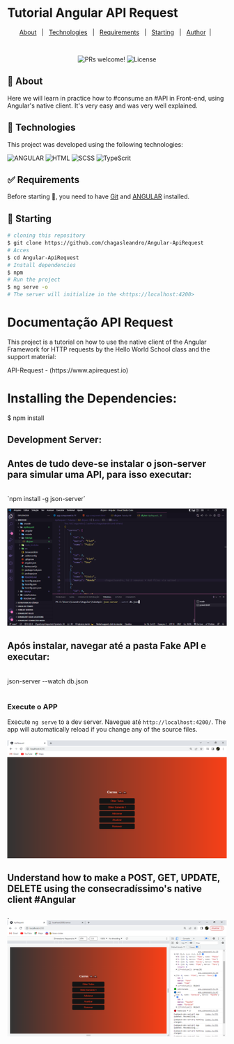 # Tutorial Angular API Request
<p align="center">
  <a href="#dart-about">About</a> &#xa0; | &#xa0; 
  <a href="#rocket-technologies">Technologies</a> &#xa0; | &#xa0;
  <a href="#white_check_mark-requirements">Requirements</a> &#xa0; | &#xa0;
  <a href="#checkered_flag-starting">Starting</a> &#xa0; | &#xa0;
  <a href="https://github.com/chagasleandro" target="_blank">Author</a>&#xa0; | &#xa0;
</p>

<br>

<p align="center">
 <img src="https://img.shields.io/static/v1?label=PRs&message=welcome&color=49AA26&labelColor=000000" alt="PRs welcome!" />

  <img alt="License" src="https://img.shields.io/static/v1?label=license&message=MIT&color=49AA26&labelColor=000000">
</p>

## :dart: About ##
Here we will learn in practice how to #consume an #API in Front-end, using Angular's native client.
It's very easy and was very well explained. 

## :rocket: Technologies ##

<p>This project was developed using the following technologies:</p>

<img  alt="ANGULAR"
     src="https://img.shields.io/badge/ANGULAR-E34F26?style=for-the-badge&logo=angular&logoColor=white"/>
<img alt="HTML"
      src="https://img.shields.io/badge/html-%231572B6.svg?style=for-the-badge&logo=html&logoColor=white"/>
<img alt="SCSS"
      src="https://img.shields.io/badge/scss-%231572B6.svg?style=for-the-badge&logo=scss&logoColor=white"/>
<img alt="TypeScrit"
      src="https://img.shields.io/badge/typescript-%231572B6.svg?style=for-the-badge&logo=tpescript&logoColor=white"/>

## :white_check_mark: Requirements ##

Before starting :checkered_flag:, you need to have [Git](https://git-scm.com) and [ANGULAR](https://angular.io/guide/setup-local) installed.

## :checkered_flag: Starting ##
```bash
# cloning this repository
$ git clone https://github.com/chagasleandro/Angular-ApiRequest
# Acces
$ cd Angular-ApiRequest
# Install dependencies
$ npm
# Run the project
$ ng serve -o
# The server will initialize in the <https://localhost:4200>
```
# Documentação API Request
<p>This project is a tutorial on how to use the native client of the Angular Framework for HTTP requests by the Hello World School class and the support material:</p>API-Request - (https://www.apirequest.io)

# Installing the Dependencies:
$ npm install

## Development Server:
<h2>Antes de tudo deve-se instalar o json-server para simular uma API, para isso executar:</h2> </br>`npm install -g json-server`

<img src="/src/assets/dbjson.png" alt=""></br>
<h2>Após instalar, navegar até a pasta Fake API e executar:</h2> </br>json-server --watch db.json
</br></br>

### Execute o APP
Execute `ng serve` to a dev server. Navegue até `http://localhost:4200/`. The app will automatically reload if you change any of the source files.</br></br>
<img src="/src/assets/Rest.png" alt=""></br>
<h2>Understand how to make a POST, GET, UPDATE, DELETE using the consecradíssimo's native client #Angular</h2>.</br>
<img src="/src/assets/test.png" alt="">


